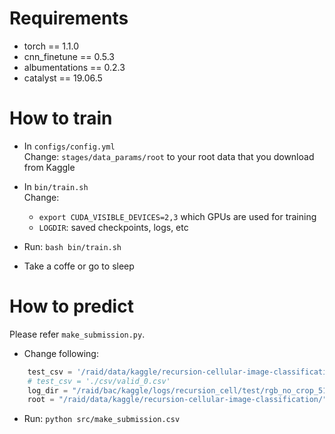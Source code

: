 # Requirements

- torch == 1.1.0
- cnn_finetune == 0.5.3
- albumentations == 0.2.3
- catalyst == 19.06.5

# How to train 
- In `configs/config.yml`  
Change: `stages/data_params/root` to your root data that you download from Kaggle

- In `bin/train.sh`  
Change: 
  - `export CUDA_VISIBLE_DEVICES=2,3` which GPUs are used for training
  - `LOGDIR`: saved checkpoints, logs, etc
  
- Run: `bash bin/train.sh` 
- Take a coffe or go to sleep


# How to predict 
Please refer `make_submission.py`. 

- Change following:
```python
    test_csv = '/raid/data/kaggle/recursion-cellular-image-classification/test.csv'
    # test_csv = './csv/valid_0.csv'
    log_dir = "/raid/bac/kaggle/logs/recursion_cell/test/rgb_no_crop_512_accum2_456/se_resnext50_32x4d/"
    root = "/raid/data/kaggle/recursion-cellular-image-classification/"

```

- Run: `python src/make_submission.csv`